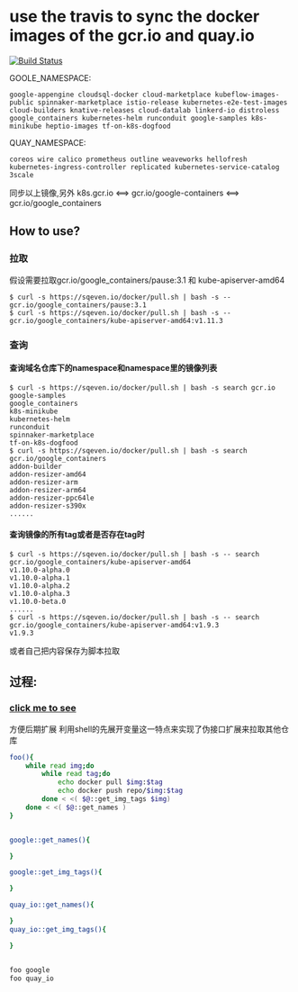 # use the travis to sync the docker images of the gcr.io and quay.io 

[![Build Status](https://travis-ci.org/sqeven/gcr.io.svg?branch=develop)](https://travis-ci.org/sqeven/gcr.io)

GOOLE_NAMESPACE:
```
google-appengine cloudsql-docker cloud-marketplace kubeflow-images-public spinnaker-marketplace istio-release kubernetes-e2e-test-images cloud-builders knative-releases cloud-datalab linkerd-io distroless google_containers kubernetes-helm runconduit google-samples k8s-minikube heptio-images tf-on-k8s-dogfood
```
QUAY_NAMESPACE:
```
coreos wire calico prometheus outline weaveworks hellofresh kubernetes-ingress-controller replicated kubernetes-service-catalog 3scale
```
同步以上镜像,另外
k8s.gcr.io <==> gcr.io/google-containers <==> gcr.io/google_containers 


## How to use?

### 拉取
假设需要拉取gcr.io/google_containers/pause:3.1 和 kube-apiserver-amd64
```
$ curl -s https://sqeven.io/docker/pull.sh | bash -s -- gcr.io/google_containers/pause:3.1
$ curl -s https://sqeven.io/docker/pull.sh | bash -s -- gcr.io/google_containers/kube-apiserver-amd64:v1.11.3
```
### 查询
#### 查询域名仓库下的namespace和namespace里的镜像列表
```
$ curl -s https://sqeven.io/docker/pull.sh | bash -s search gcr.io
google-samples
google_containers
k8s-minikube
kubernetes-helm
runconduit
spinnaker-marketplace
tf-on-k8s-dogfood
$ curl -s https://sqeven.io/docker/pull.sh | bash -s search gcr.io/google_containers
addon-builder
addon-resizer-amd64
addon-resizer-arm
addon-resizer-arm64
addon-resizer-ppc64le
addon-resizer-s390x
......
```

#### 查询镜像的所有tag或者是否存在tag时
```
$ curl -s https://sqeven.io/docker/pull.sh | bash -s -- search gcr.io/google_containers/kube-apiserver-amd64
v1.10.0-alpha.0
v1.10.0-alpha.1
v1.10.0-alpha.2
v1.10.0-alpha.3
v1.10.0-beta.0
......
$ curl -s https://sqeven.io/docker/pull.sh | bash -s -- search gcr.io/google_containers/kube-apiserver-amd64:v1.9.3
v1.9.3
```

或者自己把内容保存为脚本拉取


## 过程:
### [click me to see](https://sqeven.io)
方便后期扩展
利用shell的先展开变量这一特点来实现了伪接口扩展来拉取其他仓库
```bash
foo(){
    while read img;do
        while read tag;do
            echo docker pull $img:$tag
            echo docker push repo/$img:$tag
        done < <( $@::get_img_tags $img)
    done < <( $@::get_names )
}


google::get_names(){

}

google::get_img_tags(){

}

quay_io::get_names(){

}
quay_io::get_img_tags(){

}


foo google
foo quay_io
```
